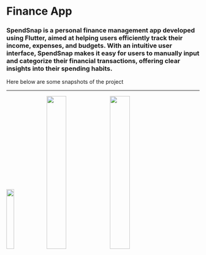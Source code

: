 <h1>Finance App</h1>

<h3>
SpendSnap is a personal finance management app developed using 
Flutter, aimed at helping users efficiently track their income, 
expenses, and budgets. With an intuitive user interface, SpendSnap 
makes it easy for users to manually input and categorize their
financial transactions, offering clear insights into their spending 
habits.
</h3>
<p>
Here below are some snapshots of the project 
</p>
<hr>
<div style = ""> 
<img src="[C:\Users\Tanya\OneDrive\Desktop](https://lh3.googleusercontent.com/pw/AP1GczPeOA5yyAOl96uyS6a3_TXelvqqjidrl7sNEos-hzBNL4wYT505ZOpobzBq-T6hFZkDLgW4HOAo2xx9k2b68kbZ4pdpgwIMt-tMTtBv8rePcdXaK3rQ=w2400)" alt="" width="20%"/>
<img src="" alt="" width="32%"/>
<img src="" alt="" width="32%"/>
</div>
